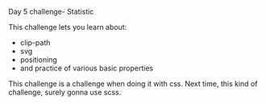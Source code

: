 Day 5 challenge- Statistic

This challenge lets you learn about:
- clip-path
- svg
- positioning 
- and practice of various basic properties

This challenge is a challenge when doing it with css. Next time, this kind of challenge, surely gonna use scss.
